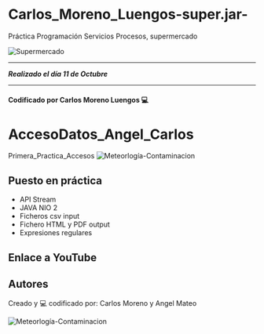 # Carlos_Moreno_Luengos-super.jar-
Práctica Programación Servicios Procesos, supermercado

![Supermercado](https://cdn.pixabay.com/photo/2016/01/27/22/10/shopping-1165437_960_720.jpg)

---

***Realizado el día 11 de Octubre***

---

#### Codificado por Carlos Moreno Luengos 💻

# AccesoDatos_Angel_Carlos
Primera_Practica_Accesos
![Meteorlogía-Contaminacion](https://cdn.pixabay.com/photo/2015/05/15/14/24/weather-768460_960_720.jpg)
## Puesto en práctica
- API Stream
- JAVA NIO 2
- Ficheros csv input
- Fichero HTML y PDF output
- Expresiones regulares
## Enlace a YouTube

## Autores
Creado y 💻 codificado por: Carlos Moreno y Angel Mateo

![Meteorlogía-Contaminacion](https://www.google.com/url?sa=i&url=https%3A%2F%2Fen.m.wikipedia.org%2Fwiki%2FFile%3AOcticons-mark-github.svg&psig=AOvVaw05H7i5kRyDPuCquUbGyFHb&ust=1635198519202000&source=images&cd=vfe&ved=0CAsQjRxqFwoTCMCrlqmD5PMCFQAAAAAdAAAAABAD)
